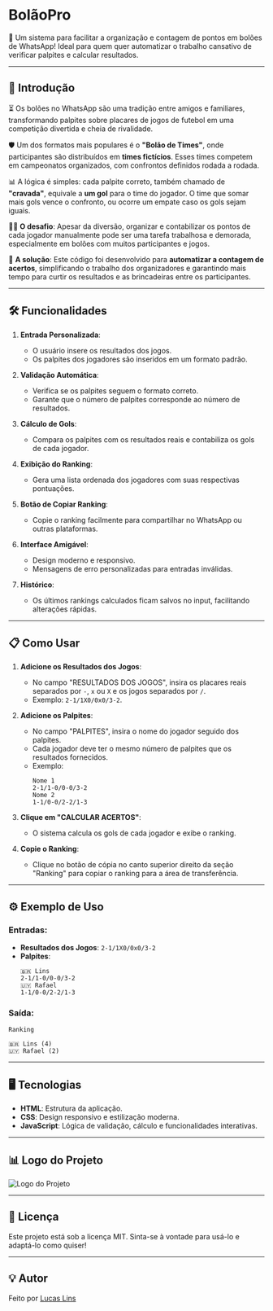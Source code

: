# BolãoPro

🎉 Um sistema para facilitar a organização e contagem de pontos em bolões de WhatsApp! Ideal para quem quer automatizar o trabalho cansativo de verificar palpites e calcular resultados. 

---

## 📖 Introdução

⏳ Os bolões no WhatsApp são uma tradição entre amigos e familiares, transformando palpites sobre placares de jogos de futebol em uma competição divertida e cheia de rivalidade.

🛡️ Um dos formatos mais populares é o **"Bolão de Times"**, onde participantes são distribuídos em **times fictícios**. Esses times competem em campeonatos organizados, com confrontos definidos rodada a rodada.

📊 A lógica é simples: cada palpite correto, também chamado de **"cravada"**, equivale a **um gol** para o time do jogador. O time que somar mais gols vence o confronto, ou ocorre um empate caso os gols sejam iguais.

🧍‍♂️ **O desafio**: Apesar da diversão, organizar e contabilizar os pontos de cada jogador manualmente pode ser uma tarefa trabalhosa e demorada, especialmente em bolões com muitos participantes e jogos.

🤔 **A solução**: Este código foi desenvolvido para **automatizar a contagem de acertos**, simplificando o trabalho dos organizadores e garantindo mais tempo para curtir os resultados e as brincadeiras entre os participantes.

---

## 🛠️ Funcionalidades

1. **Entrada Personalizada**: 
   - O usuário insere os resultados dos jogos.
   - Os palpites dos jogadores são inseridos em um formato padrão.

2. **Validação Automática**:
   - Verifica se os palpites seguem o formato correto.
   - Garante que o número de palpites corresponde ao número de resultados.

3. **Cálculo de Gols**:
   - Compara os palpites com os resultados reais e contabiliza os gols de cada jogador.

4. **Exibição do Ranking**:
   - Gera uma lista ordenada dos jogadores com suas respectivas pontuações.

5. **Botão de Copiar Ranking**:
   - Copie o ranking facilmente para compartilhar no WhatsApp ou outras plataformas.

6. **Interface Amigável**:
   - Design moderno e responsivo.
   - Mensagens de erro personalizadas para entradas inválidas.

7. **Histórico**:
   - Os últimos rankings calculados ficam salvos no input, facilitando alterações rápidas.

---

## 📋 Como Usar

1. **Adicione os Resultados dos Jogos**:
   - No campo "RESULTADOS DOS JOGOS", insira os placares reais separados por `-`, `x` ou `X` e os jogos separados por `/`.
   - Exemplo: `2-1/1X0/0x0/3-2`.

2. **Adicione os Palpites**:
   - No campo "PALPITES", insira o nome do jogador seguido dos palpites.
   - Cada jogador deve ter o mesmo número de palpites que os resultados fornecidos.
   - Exemplo:
     ```
     Nome 1
     2-1/1-0/0-0/3-2
     Nome 2
     1-1/0-0/2-2/1-3
     ```

3. **Clique em "CALCULAR ACERTOS"**:
   - O sistema calcula os gols de cada jogador e exibe o ranking.

4. **Copie o Ranking**:
   - Clique no botão de cópia no canto superior direito da seção "Ranking" para copiar o ranking para a área de transferência.

---

## ⚙️ Exemplo de Uso

### Entradas:
- **Resultados dos Jogos**: `2-1/1X0/0x0/3-2`
- **Palpites**:
  ```
  🇧🇷 Lins 
  2-1/1-0/0-0/3-2 
  🇺🇾 Rafael 
  1-1/0-0/2-2/1-3
  ```


### Saída:
```
Ranking
 
🇧🇷 Lins (4) 
🇺🇾 Rafael (2)
```

---

## 🖥️ Tecnologias

- **HTML**: Estrutura da aplicação.
- **CSS**: Design responsivo e estilização moderna.
- **JavaScript**: Lógica de validação, cálculo e funcionalidades interativas.

---

## 📊 Logo do Projeto

![Logo do Projeto](https://i.ibb.co/7kfsRnp/60d606e3-2955-4c1d-85fe-3999ccaf0a14.png)

---

## 📝 Licença

Este projeto está sob a licença MIT. Sinta-se à vontade para usá-lo e adaptá-lo como quiser!

---

## 💡 Autor

Feito por [Lucas Lins](hhttps://www.linkedin.com/in/lucaslinszz/)
